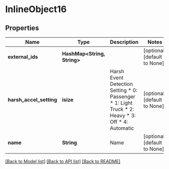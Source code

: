 # InlineObject16

## Properties
Name | Type | Description | Notes
------------ | ------------- | ------------- | -------------
**external_ids** | **HashMap<String, String>** |  | [optional] [default to None]
**harsh_accel_setting** | **isize** | Harsh Event Detection Setting * 0: Passenger * 1: Light Truck * 2: Heavy * 3: Off * 4: Automatic | [optional] [default to None]
**name** | **String** | Name | [optional] [default to None]

[[Back to Model list]](../README.md#documentation-for-models) [[Back to API list]](../README.md#documentation-for-api-endpoints) [[Back to README]](../README.md)


